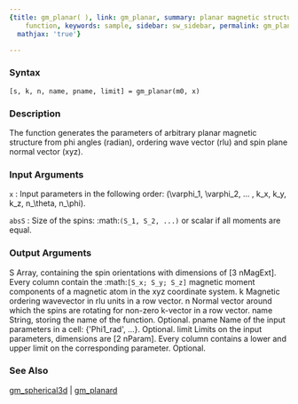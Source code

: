 ```yaml
---
{title: gm_planar( ), link: gm_planar, summary: planar magnetic structure constraint
    function, keywords: sample, sidebar: sw_sidebar, permalink: gm_planar.html, folder: swfiles,
  mathjax: 'true'}

---
```


### Syntax

`[s, k, n, name, pname, limit] = gm_planar(m0, x)`

### Description

The function generates the parameters of arbitrary planar magnetic
structure from phi angles (radian), ordering wave vector (rlu) and spin
plane normal vector (xyz).
 

### Input Arguments

`x`
: Input parameters in the following order: 
  (\varphi_1, \varphi_2, ... , k_x, k_y, k_z, n_\theta, n_\phi).

`absS`
: Size of the spins: :math:`(S_1, S_2, ...)` or scalar if all
  moments are equal.

### Output Arguments

S     Array, containing the spin orientations with dimensions of [3 nMagExt].
      Every column contain the :math:`[S_x; S_y; S_z]` magnetic moment components of
      a magnetic atom in the xyz coordinate system.
k     Magnetic ordering wavevector in rlu units in a row vector.
n     Normal vector around which the spins are rotating for non-zero
      k-vector in a row vector.
name  String, storing the name of the function. Optional.
pname Name of the input parameters in a cell: {'Phi1_rad', ...}.
      Optional.
limit Limits on the input parameters, dimensions are [2 nParam]. Every
      column contains a lower and upper limit on the corresponding
      parameter. Optional.

### See Also

[gm_spherical3d](gm_spherical3d.html) \| [gm_planard](gm_planard.html)

